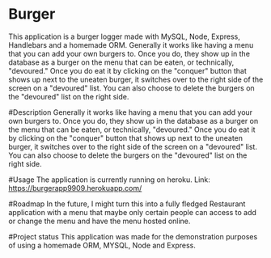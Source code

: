 # Burger
This application is a burger logger made with MySQL, Node, Express, Handlebars and a homemade ORM. Generally it works like having a menu that you can add your own burgers to. Once you do, they show up in the database as a burger on the menu that can be eaten, or technically, "devoured." Once you do eat it by clicking on the "conquer" button that shows up next to the uneaten burger, it switches over to the right side of the screen on a "devoured" list. You can also choose to delete the burgers on the "devoured" list on the right side.


#Description
Generally it works like having a menu that you can add your own burgers to. Once you do, they show up in the database as a burger on the menu that can be eaten, or technically, "devoured." Once you do eat it by clicking on the "conquer" button that shows up next to the uneaten burger, it switches over to the right side of the screen on a "devoured" list. You can also choose to delete the burgers on the "devoured" list on the right side.

<!-- Visuals
Depending on what you are making, it can be a good idea to include screenshots or even a video (you'll frequently see GIFs rather than actual videos). Tools like ttygif can help, but check out Asciinema for a more sophisticated method. -->
#Usage
The application is currently running on heroku.
Link: https://burgerapp9909.herokuapp.com/

#Roadmap
In the future, I might turn this into a fully fledged Restaurant application with a menu that maybe only certain people can access to add or change the menu and have the menu hosted online.

#Project status
This application was made for the demonstration purposes of using a homemade ORM, MYSQL, Node and Express.
